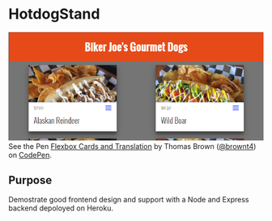 # HotdogStand

![Screenshot of Codepen demo](/Images/HotdogScreenshot.PNG?raw=true)
See the Pen <a href="http://codepen.io/brownt4/pen/qNwVbB/">Flexbox Cards and Translation</a> by Thomas Brown (<a href="http://codepen.io/brownt4">@brownt4</a>) on <a href="http://codepen.io">CodePen</a>.</p>
<script async src="https://production-assets.codepen.io/assets/embed/ei.js"></script>

## Purpose
Demostrate good frontend design and support with a Node and Express backend depoloyed on Heroku.
